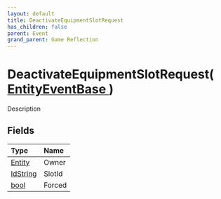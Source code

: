 ```yaml
---
layout: default
title: DeactivateEquipmentSlotRequest
has_children: false
parent: Event
grand_parent: Game Reflection
---
```

# DeactivateEquipmentSlotRequest( [ EntityEventBase ](/riftbreaker-wiki/docs/game-reflection/events/entity_event_base/) )
Description 

## Fields

| Type | Name |
|:----------|:--------------|
| [Entity](/riftbreaker-wiki/docs/game-reflection/classes/entity/) | Owner |
| [IdString](/riftbreaker-wiki/docs/game-reflection/components/id_string/) | SlotId |
| [bool](/riftbreaker-wiki/docs/game-reflection/components/bool/) | Forced |

